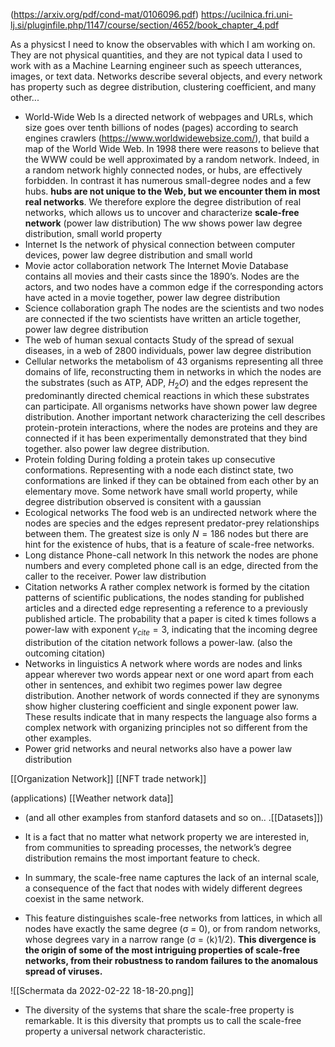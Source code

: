 (https://arxiv.org/pdf/cond-mat/0106096.pdf)
https://ucilnica.fri.uni-lj.si/pluginfile.php/1147/course/section/4652/book_chapter_4.pdf

As a physicst I need to know the observables with which I am working on. 
They are not physical quantities, and they are not typical data I used to work with as a Machine Learning engineer such as speech utterances, images, or text data.
Networks describe several objects, and every network has property such as degree distribution, clustering coefficient, and many other...

- World-Wide Web
	Is a directed network of webpages and URLs, which size goes over tenth billions of nodes (pages) according to search engines crawlers (https://www.worldwidewebsize.com/), that build a map of the World Wide Web. 
	In 1998 there were reasons to believe that the WWW could be well approximated by a random network.  Indeed, in a random network highly connected nodes, or hubs, are effectively forbidden. In contrast it has numerous small-degree nodes and a few hubs.  **hubs are not unique to the Web, but we encounter them in most real networks**.
	We therefore explore the degree distribution of real networks, which allows us to uncover and characterize **scale-free network** (power law distribution)
	The ww shows power law degree distribution, small world property
- Internet
	Is the network of physical connection between computer devices, power law degree distribution and small world
- Movie actor collaboration network
	The Internet Movie Database contains all movies and their casts since the 1890’s. 
	Nodes are the actors, and two nodes have a common edge if the corresponding actors have acted in a movie together,  power law degree distribution
- Science collaboration graph
	The nodes are the scientists and two nodes are connected if the two scientists have written an article together, power law degree distribution
- The web of human sexual contacts
	Study of the spread of sexual diseases, in a web of 2800 individuals, power law degree distribution
- Cellular networks
	the metabolism of 43 organisms representing all three domains of life, reconstructing them in networks in which the nodes are the substrates (such as ATP, ADP, $H_2O$) and the edges represent the predominantly directed chemical reactions in which these substrates can participate. All organisms networks have shown power law degree distribution.
	Another important network characterizing the cell describes protein-protein interactions, where the nodes are proteins and they are connected if it has been experimentally demonstrated that they bind together. also power law degree distribution.
- Protein folding
	During folding a protein takes up consecutive conformations. Representing with a node each distinct state, two conformations are linked if they can be obtained from each other by an elementary move. Some network have small world property, while degree distribution observed is consitent with a gaussian
- Ecological networks
	The food web is an undirected network where the nodes are species and the edges represent predator-prey relationships between them. The greatest size is only $N=186$ nodes but there are hint for the existence of hubs, that is a feature of scale-free networks.
- Long distance Phone-call network
	In this network the nodes are phone numbers and every completed phone call is an edge, directed from the caller to the receiver. Power law distribution
-  Citation networks
	A rather complex network is formed by the citation patterns of scientific publications, the nodes standing for published articles and a directed edge representing a reference to a previously published article.  The probability that a paper is cited k times follows a power-law with exponent $γ_{cite} = 3$, indicating that the incoming degree distribution of the citation network follows a power-law. (also the outcoming citation)
- Networks in linguistics
	A network where words are nodes and links appear wherever two words appear next or one word apart from each other in sentences, and exhibit two regimes power law degree distribution.
	Another network of words connected if they are synonyms show higher clustering coefficient and single exponent power law.
	These results indicate that in many respects the language also forms a complex network with organizing principles not so different from the other examples.
- Power grid networks and neural networks also have a power law distribution


[[Organization Network]]
[[NFT trade network]]

(applications)
[[Weather network data]]

- (and all other examples from stanford datasets and so on.. .[[Datasets]])

 - It is a fact that no matter what network property we are interested in, from communities to spreading processes, the network’s degree distribution remains the most important feature to check.
- In summary, the scale-free name captures the lack of an internal scale, a consequence of the fact that nodes with widely different degrees coexist in the same network. 
- This feature distinguishes scale-free networks from lattices, in which all nodes have exactly the same degree (σ = 0), or from random networks, whose degrees vary in a narrow range (σ = ⟨k⟩1/2). **This divergence is the origin of some of the most intriguing properties of scale-free networks, from their robustness to random failures to the anomalous spread of viruses.** 


![[Schermata da 2022-02-22 18-18-20.png]]
- The diversity of the systems that share the scale-free property is remarkable. It is this diversity that prompts us to call the scale-free property a universal network characteristic.